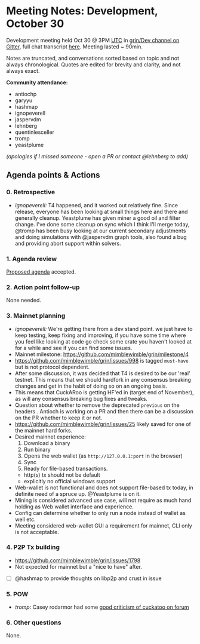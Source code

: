 # Meeting Notes: Development, October 30

Development meeting held Oct 30 @ 3PM [UTC](http://www.timebie.com/std/utc.php) in [grin/Dev channel on Gitter](https://gitter.im/grin_community/dev), full chat transcript [here](https://gitter.im/grin_community/dev?at=5bd87220435c2a518e2b8fcd). Meeting lasted ~ 90min.

Notes are truncated, and conversations sorted based on topic and not always chronological. Quotes are edited for brevity and clarity, and not always exact. 

**Community attendance:**
* antiochp
* garyyu
* hashmap
* ignopeverell
* jaspervdm
* lehnberg
* quentinlesceller
* tromp
* yeastplume

_(apologies if I missed someone - open a PR or contact @lehnberg to add)_


## Agenda points & Actions

### 0. Retrospective
* _ignopeverell:_ T4 happened, and it worked out relatively fine. Since release, everyone has been looking at small things here and there and generally cleanup. Yeastplume has given miner a good oil and filter change. I've done some cleanup on sync which I think I'll merge today, @tromp has been busy looking at our current secondary adjustments and doing simulations with @jaspervdm graph tools, also found a bug and providing abort support within solvers. 



### 1. Agenda review
[Proposed agenda](https://github.com/mimblewimble/grin-pm/issues/4) accepted.

### 2. Action point follow-up
None needed.

### 3. Mainnet planning
* _ignopeverell:_ We're getting there from a dev stand point. we just have to keep testing, keep fixing and improving, if you have some time where you feel like looking at code go check some crate you haven't looked at for a while and see if you can find some issues.
* Mainnet milestone: https://github.com/mimblewimble/grin/milestone/4
* https://github.com/mimblewimble/grin/issues/998 is tagged `must-have` but is not protocol dependent. 
* After some discussion, it was decided that T4 is desired to be our 'real' testnet. This means that we should hardfork in any consensus breaking changes and get in the habit of doing so on an ongoing basis.
* This means that CuckARoo is getting HF'ed in (target end of November), as will any consensus breaking bug fixes and tweaks.
* Question about whether to remove the deprecated `previous` on the headers . Antioch is working on a PR and then there can be a discussion on the PR whether to keep it or not.
* https://github.com/mimblewimble/grin/issues/25 likely saved for one of the mainnet hard forks.
* Desired mainnet experience:
   1. Download a binary
   1. Run binary
   1. Opens the web wallet (as `http://127.0.0.1:port` in the browser)
   1. Sync
   1. Ready for file-based transactions.
   * http(s) tx should not be default
   * explicitly no official windows support
* Web-wallet is not functional and does not support file-based tx today, in definite need of a spruce up. @Yeastplume is on it.
* Mining is considered advanced use case, will not require as much hand holding as Web wallet interface and experience.
* Config can determine whether to only run a node instead of wallet as well etc.
* Meeting considered web-wallet GUI a requirement for mainnet, CLI only is not acceptable.

### 4. P2P Tx building
* https://github.com/mimblewimble/grin/issues/1798
* Not expected for mainnet but a "nice to have" after.
* [ ] @hashmap to provide thoughts on libp2p and crust in issue

### 5. POW
* _tromp_: Casey rodarmor had some [good criticism of cuckatoo on forum](https://www.grin-forum.org/t/scheduled-pow-upgrades-proposal/820/30)


### 6. Other questions

None.

